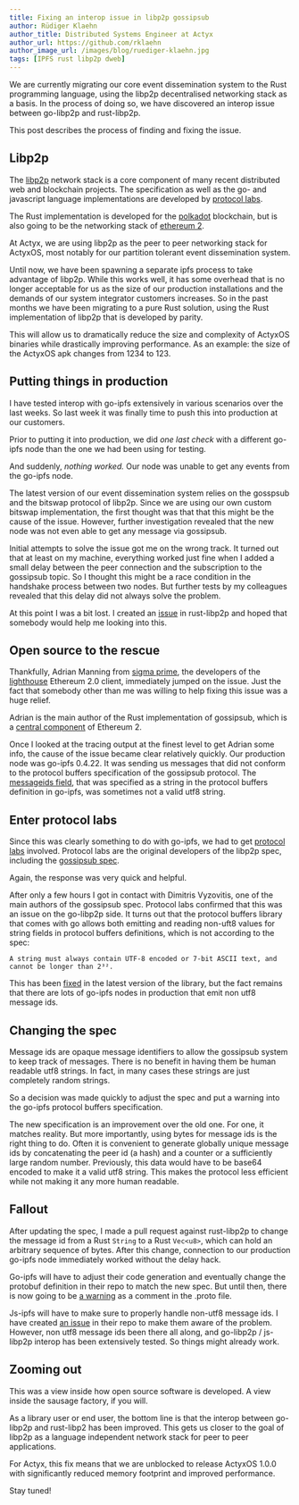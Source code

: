 ```yaml
---
title: Fixing an interop issue in libp2p gossipsub
author: Rüdiger Klaehn
author_title: Distributed Systems Engineer at Actyx
author_url: https://github.com/rklaehn
author_image_url: /images/blog/ruediger-klaehn.jpg
tags: [IPFS rust libp2p dweb]
---
```


We are currently migrating our core event dissemination system to the Rust programming language, using the libp2p decentralised networking stack as a basis. In the process of doing so, we have discovered an interop issue between go-libp2p and rust-libp2p.

This post describes the process of finding and fixing the issue.

<!-- truncate -->

## Libp2p

The [libp2p](https://libp2p.io/) network stack is a core component of many recent distributed web and blockchain projects. The specification as well as the go- and javascript language implementations are developed by [protocol labs](protocol.ai).

The Rust implementation is developed for the [polkadot](https://polkadot.network/) blockchain, but is also going to be the networking stack of [ethereum 2](https://github.com/ethereum/eth2.0-specs/blob/dev/specs/phase0/p2p-interface.md#network-fundamentals).

At Actyx, we are using libp2p as the peer to peer networking stack for ActyxOS, most notably for our partition tolerant event dissemination system.

Until now, we have been spawning a separate ipfs process to take advantage of libp2p. While this works well, it has some overhead that is no longer acceptable for us as the size of our production installations and the demands of our system integrator customers increases. So in the past months we have been migrating to a pure Rust solution, using the Rust implementation of libp2p that is developed by parity.

This will allow us to dramatically reduce the size and complexity of ActyxOS binaries while drastically improving performance. As an example: the size of the ActyxOS apk changes from 1234 to 123.

## Putting things in production

I have tested interop with go-ipfs extensively in various scenarios over the last weeks. So last week it was finally time to push this into production at our customers.

Prior to putting it into production, we did *one last check* with a different go-ipfs node than the one we had been using for testing.

And suddenly, _nothing worked._ Our node was unable to get any events from the go-ipfs node.

The latest version of our event dissemination system relies on the gosspsub and the bitswap protocol of libp2p. Since we are using our own custom bitswap implementation, the first thought was that that this might be the cause of the issue. However, further investigation revealed that the new node was not even able to get any message via gossipsub.

Initial attempts to solve the issue got me on the wrong track. It turned out that at least on my machine, everything worked just fine when I added a small delay between the peer connection and the subscription to the gossipsub topic. So I thought this might be a race condition in the handshake process between two nodes. But further tests by my colleagues revealed that this delay did not always solve the problem.

At this point I was a bit lost. I created an [issue](https://github.com/libp2p/rust-libp2p/issues/1671) in rust-libp2p and hoped that somebody would help me looking into this.

## Open source to the rescue

Thankfully, Adrian Manning from [sigma prime](https://sigmaprime.io/), the developers of the [lighthouse](https://lighthouse.sigmaprime.io/) Ethereum 2.0 client, immediately jumped on the issue. Just the fact that somebody other than me was willing to help fixing this issue was a huge relief.

Adrian is the main author of the Rust implementation of gossipsub, which is a [central component](https://github.com/ethereum/eth2.0-specs/blob/dev/specs/phase0/p2p-interface.md#the-gossip-domain-gossipsub) of Ethereum 2.

Once I looked at the tracing output at the finest level to get Adrian some info, the cause of the issue became clear relatively quickly. Our production node was go-ipfs 0.4.22. It was sending us messages that did not conform to the protocol buffers specification of the gossipsub protocol. The [messageids field](https://github.com/libp2p/go-libp2p-pubsub/blob/dd069798bb31b4e79f7222e7a72d922695537d7b/pb/rpc.proto#L35), that was specified as a string in the protocol buffers definition in go-ipfs, was sometimes not a valid utf8 string.

## Enter protocol labs

Since this was clearly something to do with go-ipfs, we had to get [protocol labs](https://protocol.ai/) involved. Protocol labs are the original developers of the libp2p spec, including the [gossipsub spec](https://github.com/libp2p/specs/tree/master/pubsub/gossipsub).

Again, the response was very quick and helpful.

After only a few hours I got in contact with Dimitris Vyzovitis, one of the main authors of the gossipsub spec. Protocol labs confirmed that this was an issue on the go-libp2p side. It turns out that the protocol buffers library that comes with go allows both emitting and reading non-uft8 values for string fields in protocol buffers definitions, which is not according to the spec:
```
A string must always contain UTF-8 encoded or 7-bit ASCII text, and cannot be longer than 2³².
```

This has been [fixed](https://github.com/golang/protobuf/issues/484) in the latest version of the library, but the fact remains that there are lots of go-ipfs nodes in production that emit non utf8 message ids.

## Changing the spec

Message ids are opaque message identifiers to allow the gossipsub system to keep track of messages. There is no benefit in having them be human readable utf8 strings. In fact, in many cases these strings are just completely random strings.

So a decision was made quickly to adjust the spec and put a warning into the go-ipfs protocol buffers specification.

The new specification is an improvement over the old one. For one, it matches reality. But more importantly, using bytes for message ids is the right thing to do. Often it is convenient to generate globally unique message ids by concatenating the peer id (a hash) and a counter or a sufficiently large random number. Previously, this data would have to be base64 encoded to make it a valid utf8 string. This makes the protocol less efficient while not making it any more human readable.

## Fallout

After updating the spec, I made a pull request against rust-libp2p to change the message id from a Rust `String` to a Rust `Vec<u8>`, which can hold an arbitrary sequence of bytes. After this change, connection to our production go-ipfs node immediately worked without the delay hack.

Go-ipfs will have to adjust their code generation and eventually change the protobuf definition in their repo to match the new spec. But until then, there is now going to be [a warning](https://github.com/libp2p/go-libp2p-pubsub/pull/363) as a comment in the .proto file.

Js-ipfs will have to make sure to properly handle non-utf8 message ids. I have created [an issue](https://github.com/libp2p/js-libp2p-pubsub/issues/67) in their repo to make them aware of the problem. However, non utf8 message ids been there all along, and go-libp2p / js-libp2p interop has been extensively tested. So things might already work.

## Zooming out

This was a view inside how open source software is developed. A view inside the sausage factory, if you will.

As a library user or end user, the bottom line is that the interop between go-libp2p and rust-libp2 has been improved. This gets us closer to the goal of libp2p as a language independent network stack for peer to peer applications.

For Actyx, this fix means that we are unblocked to release ActyxOS 1.0.0 with significantly reduced memory footprint and improved performance.

Stay tuned!
